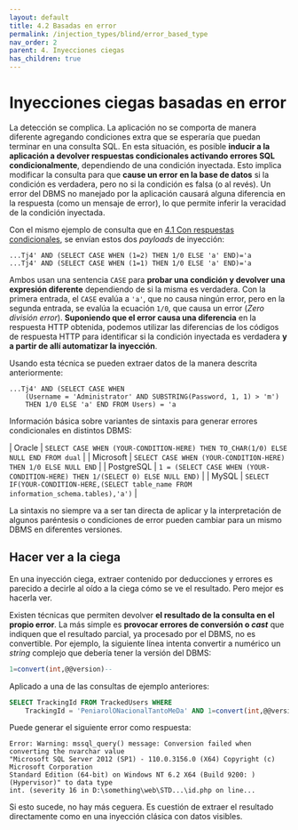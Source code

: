 ```yaml
---
layout: default
title: 4.2 Basadas en error
permalink: /injection_types/blind/error_based_type
nav_order: 2
parent: 4. Inyecciones ciegas
has_children: true
---
```


# Inyecciones ciegas basadas en error

La detección se complica. La aplicación no se comporta de manera diferente agregando condiciones extra que se esperaría que puedan terminar en una consulta SQL. En esta situación, es posible **inducir a la aplicación a devolver respuestas condicionales activando errores SQL condicionalmente**, dependiendo de una condición inyectada. Esto implica modificar la consulta para que **cause un error en la base de datos** si la condición es verdadera, pero no si la condición es falsa (o al revés). Un error del DBMS no manejado por la aplicación causará alguna diferencia en la respuesta (como un mensaje de error), lo que permite inferir la veracidad de la condición inyectada.

Con el mismo ejemplo de consulta que en [4.1 Con respuestas condicionales](/sqli-en-la-practica/injection_types/blind/conditional_type), se envían estos dos *payloads* de inyección: 

```  
...Tj4' AND (SELECT CASE WHEN (1=2) THEN 1/0 ELSE 'a' END)='a 
...Tj4' AND (SELECT CASE WHEN (1=1) THEN 1/0 ELSE 'a' END)='a
```  

Ambos usan una sentencia `CASE` para **probar una condición y devolver una expresión diferente** dependiendo de si la misma es verdadera. Con la primera entrada, el `CASE` evalúa a `'a'`, que no causa ningún error, pero en la segunda entrada, se evalúa la ecuación `1/0`, que causa un error (*Zero división error*). **Suponiendo que el error causa una diferencia** en la respuesta HTTP obtenida, podemos utilizar las diferencias de los códigos de respuesta HTTP para identificar si la condición inyectada es verdadera **y a partir de allí automatizar la inyección**.

Usando esta técnica se pueden extraer datos de la manera descrita anteriormente:

```  
...Tj4' AND (SELECT CASE WHEN 
    (Username = 'Administrator' AND SUBSTRING(Password, 1, 1) > 'm') 
    THEN 1/0 ELSE 'a' END FROM Users) = 'a
```  

Información básica sobre variantes de sintaxis para generar errores condicionales en distintos DBMS:

| Oracle | `SELECT CASE WHEN (YOUR-CONDITION-HERE) THEN TO_CHAR(1/0) ELSE NULL END FROM dual` |
| Microsoft | `SELECT CASE WHEN (YOUR-CONDITION-HERE) THEN 1/0 ELSE NULL END` |
| PostgreSQL | `1 = (SELECT CASE WHEN (YOUR-CONDITION-HERE) THEN 1/(SELECT 0) ELSE NULL END)` |
| MySQL | `SELECT IF(YOUR-CONDITION-HERE,(SELECT table_name FROM information_schema.tables),'a')` |

La sintaxis no siempre va a ser tan directa de aplicar y la interpretación de algunos paréntesis o condiciones de error pueden cambiar para un mismo DBMS en diferentes versiones.

## Hacer ver a la ciega

En una inyección ciega, extraer contenido por deducciones y errores es parecido a decirle al oído a la ciega cómo se ve el resultado. Pero mejor es hacerla ver.

Existen técnicas que permiten devolver **el resultado de la consulta en el propio error**. La más simple es **provocar errores de conversión o *cast*** que indiquen que el resultado parcial, ya procesado por el DBMS, no es convertible. Por ejemplo, la siguiente línea intenta convertir a numérico un *string* complejo que debería tener la versión del DBMS:

``` sql 
1=convert(int,@@version)--
```

Aplicado a una de las consultas de ejemplo anteriores:

```sql 
SELECT TrackingId FROM TrackedUsers WHERE 
    TrackingId = 'PeniarolONacionalTantoMeDa' AND 1=convert(int,@@version)--'
```

Puede generar el siguiente error como respuesta:

```
Error: Warning: mssql_query() message: Conversion failed when converting the nvarchar value 
"Microsoft SQL Server 2012 (SP1) - 110.0.3156.0 (X64) Copyright (c) Microsoft Corporation 
Standard Edition (64-bit) on Windows NT 6.2 X64 (Build 9200: ) (Hypervisor)" to data type 
int. (severity 16 in D:\something\web\STD...\id.php on line...
```

Si esto sucede, no hay más ceguera. Es cuestión de extraer el resultado directamente como en una inyección clásica con datos visibles.